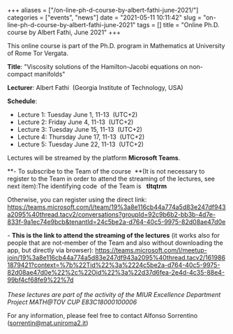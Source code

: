 +++
aliases = ["/on-line-ph-d-course-by-albert-fathi-june-2021/"]
categories = ["events", "news"]
date = "2021-05-11 10:11:42"
slug = "on-line-ph-d-course-by-albert-fathi-june-2021"
tags = []
title = "Online Ph.D. course by Albert Fathi, June 2021"
+++

This online course is part of the Ph.D. program in Mathematics at
University of Rome Tor Vergata.  
  
**Title**: "Viscosity solutions of the Hamilton-Jacobi equations on
non-compact manifolds"

**Lecturer**: Albert Fathi  (Georgia Institute of Technology, USA)  
  
**Schedule**:  
- Lecture 1: Tuesday June 1, 11-13  (UTC+2)  
- Lecture 2: Friday June 4, 11-13  (UTC+2)  
- Lecture 3: Tuesday June 15, 11-13  (UTC+2)  
- Lecture 4: Thursday June 17, 11-13  (UTC+2)  
- Lecture 5: Tuesday June 22, 11-13  (UTC+2)  
  
Lectures will be streamed by the platform **Microsoft Teams**.  
  
**- To subscribe to the Team of the course  **(It is not necessary to
register to the Team in order to attend the streaming of the lectures,
see next item):The identifying code  of the Team is   **tltqtrm**  
  
Otherwise, you can register using the direct link:
<https://teams.microsoft.com/l/team/19%3a8e116cb44a774a5d83e247df943a2095%40thread.tacv2/conversations?groupId=92c9b6b2-bb3b-4d7e-833f-9a1ec74e9bcb&tenantId=24c5be2a-d764-40c5-9975-82d08ae47d0e>

- **This is the link to attend the streaming of the lectures** (it works
also for people that are not-member of the Team and also without
downloading the app, but directly via browser):
[https://teams.microsoft.com/l/meetup-join/19%3a8e116cb44a774a5d83e247df943a2095%40thread.tacv2/1619861879421?context=%7b%22Tid%22%3a%2224c5be2a-d764-40c5-9975-82d08ae47d0e%22%2c%22Oid%22%3a%22d37d6fea-2e4d-4c35-88e4-99bf4cf68fe9%22%7d  
](https://teams.microsoft.com/l/meetup-join/19%3a8e116cb44a774a5d83e247df943a2095%40thread.tacv2/1619861879421?context=%7b%22Tid%22%3a%2224c5be2a-d764-40c5-9975-82d08ae47d0e%22%2c%22Oid%22%3a%22d37d6fea-2e4d-4c35-88e4-99bf4cf68fe9%22%7d)  
*These lectures are part of the activity of the MIUR Excellence
Department Project MATH@TOV CUP E83C18000100006*   
  
For any information, please feel free to contact Alfonso Sorrentino
([sorrentin@mat.uniroma2.it](mailto:sorrentin@mat.uniroma2.it))
